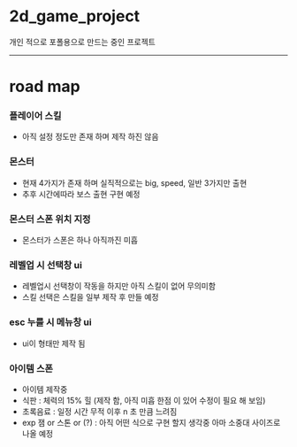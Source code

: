 # 2d_game_project

개인 적으로 포폴용으로 만드는 중인 프로젝트

* * *
# road map

### 플레이어 스킬
- 아직 설정 정도만 존재 하며 제작 하진 않음

### 몬스터
- 현재 4가지가 존재 하며 실직적으로는 big, speed, 일반 3가지만 출현
- 추후 시간에따라 보스 출현 구현 예정

### 몬스터 스폰 위치 지정
- 몬스터가 스폰은 하나 아직까진 미흡

### 레벨업 시 선택창 ui
- 레벨업시 선택창이 작동을 하지만 아직 스킬이 없어 무의미함
- 스킬 선택은 스킬을 일부 제작 후 만들 예정

### esc 누를 시 메뉴창 ui
- ui이 형태만 제작 됨

### 아이템 스폰
- 아이템 제작중
- 식판 : 체력의 15% 힐 (제작 함, 아직 미흡 한점 이 있어 수정이 필요 해 보임)
- 초록음료 : 일정 시간 무적 이후 n 초 만큼 느려짐
- exp 잼 or 스톤 or (?) : 아직 어떤 식으로 구현 할지 생각중 아마 소중대 사이즈로 나올 예정
